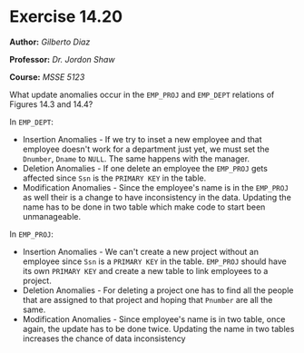 # Exercise 14.20

**Author:** *Gilberto Diaz*

**Professor:** *Dr. Jordon Shaw*

**Course:** *MSSE 5123*

What update anomalies occur in the `EMP_PROJ` and `EMP_DEPT` relations of Figures 14.3 and 14.4?

In `EMP_DEPT`:

- Insertion Anomalies - If we try to inset a new employee and that employee doesn't work for a department just yet, we must set the `Dnumber`, `Dname` to `NULL`. The same happens with the manager.
- Deletion Anomalies - If one delete an employee the `EMP_PROJ` gets affected since `Ssn` is the `PRIMARY KEY` in the table.
- Modification Anomalies - Since the employee's name is in the `EMP_PROJ` as well their is a change to have inconsistency in the data. Updating the name has to be done in two table which make code to start been unmanageable.

In `EMP_PROJ`:

- Insertion Anomalies - We can't create a new project without an employee since `Ssn` is a `PRIMARY KEY` in the table. `EMP_PROJ` should have its own `PRIMARY KEY` and create a new table to link employees to a project.
- Deletion Anomalies - For deleting a project one has to find all the people that are assigned to that project and hoping that `Pnumber` are all the same.
- Modification Anomalies - Since employee's name is in two table, once again, the update has to be done twice. Updating the name in two tables increases the chance of data inconsistency 
